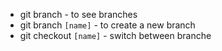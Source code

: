 - git branch - to see branches
- git branch `[name]` - to create a new branch
- git checkout `[name]` - switch between branche